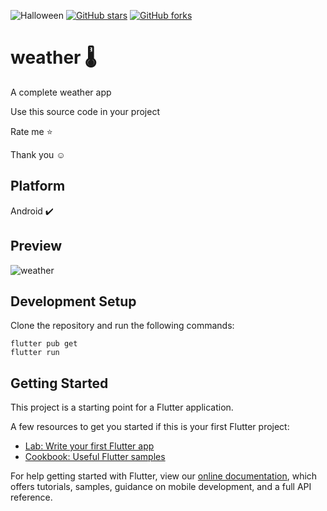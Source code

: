 ![Halloween](https://media.wired.co.uk/photos/606dba1c9a15f73a597a2aa1/master/w_1600%2Cc_limit/weather.jpg)
[![GitHub stars](https://img.shields.io/github/stars/iampawan/FlutterExampleApps.svg?style=social&label=Star)](https://github.com/amirziyacode)
[![GitHub forks](https://img.shields.io/github/forks/iampawan/FlutterExampleApps.svg?style=social&label=Fork)](https://github.com/amirziyacode?tab=repositories)



# weather 🌡

A complete weather app

Use this source code in your project

 Rate me ⭐

Thank you ☺



## Platform

Android ✔️


## Preview
![weather](https://s4.uupload.ir/files/weather_k5iw.gif)


## Development Setup
Clone the repository and run the following commands:
```
flutter pub get
flutter run
```


## Getting Started

This project is a starting point for a Flutter application.

A few resources to get you started if this is your first Flutter project:

- [Lab: Write your first Flutter app](https://flutter.dev/docs/get-started/codelab)
- [Cookbook: Useful Flutter samples](https://flutter.dev/docs/cookbook)

For help getting started with Flutter, view our
[online documentation](https://flutter.dev/docs), which offers tutorials,
samples, guidance on mobile development, and a full API reference.
